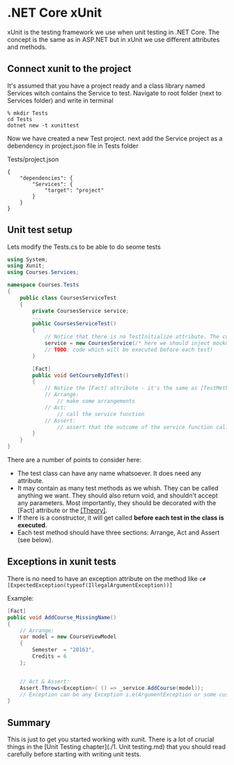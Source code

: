 # .NET Core xUnit

xUnit is the testing framework we use when unit testing in .NET Core. The concept is the same as in ASP.NET but
in xUnit we use different attributes and methods.

## Connect xunit to the project

It's assumed that you have a project ready and a class library named Services witch contains the Service to test.
Navigate to root folder (next to Services folder) and write in terminal

    % mkdir Tests
    cd Tests
    dotnet new -t xunittest

Now we have created a new Test project. next add the Service project as a debendency in project.json file in Tests folder

Tests/project.json
```
{
    "dependencies": {
        "Services": {
            "target": "project"
        }
    }
}
```


## Unit test setup

Lets modify the Tests.cs to be able to do seome tests

```c#
using System;
using Xunit;
using Courses.Services;

namespace Courses.Tests
{
    public class CoursesServiceTest
    {
        private CoursesService service;
        ...
        public CoursesServiceTest()
        {
            // Notice that there is no TestInitialize attribute. The constructor will be called before each test
            service = new CoursesService(/* here we should inject mockup database */);
            // TODO: code which will be executed before each test!
        }

        [Fact]
        public void GetCourseByIdTest()
        {
            // Notice the [Fact] attribute - it's the same as [TestMethod]
            // Arrange:
                // make some arrangements
            // Act:
                // call the service function
            // Assert:
                // assert that the outcome of the service function call is as expected
        }
    }
}
```
There are a number of points to consider here:

* The test class can have any name whatsoever. It does need any attribute.
* It may contain as many test methods as we whish. They can be called anything we want. They should also return void, and shouldn't accept any parameters. Most importantly, they should be decorated with the [Fact] attribute or the [[Theory]](https://xunit.github.io/docs/getting-started-desktop.html#write-first-theory).
* If there is a constructor, it will get called __before each test in the class is executed__.
* Each test method should have three sections: Arrange, Act and Assert (see below).

## Exceptions in xunit tests

There is no need to have an exception attribute on the method like ```c#[ExpectedException(typeof(IllegalArgumentException))]```

Example:

```c#
[Fact]
public void AddCourse_MissingName()
{
    // Arrange:
    var model = new CourseViewModel
    {
        Semester  = "20163",
        Credits = 6
    };


    // Act & Assert:
    Assert.Throws<Exception>( () => _service.AddCourse(model));
    // Exception can be any Exception i.e(ArgumentException or some custom exception)
}
```

## Summary

This is just to get you started working with xunit. There is a lot of crucial things in the [Unit Testing chapter](./1. Unit testing.md)
that you should read carefully before starting with writing unit tests.
